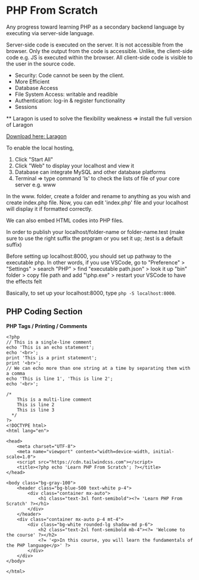 # PHP From Scratch
Any progress toward learning PHP as a secondary backend language by executing via server-side language.  

Server-side code is executed on the server. It is not accessible from the browser. Only the output from the code is accessible. Unlike, the client-side code e.g. JS is executed within the browser. All client-side code is visible to the user in the source code. 

- Security: Code cannot be seen by the client.
- More Efficient
- Database Access
- File System Access: writable and readible
- Authentication: log-in & register functionality
- Sessions

** Laragon is used to solve the flexibility weakness => install the full version of Laragon 

  [Download here: Laragon](https://laragon.org/)

To enable the local hosting, 
  1. Click "Start All"
  2. Click "Web" to display your localhost and view it
  3. Database can integrate MySQL and other database platforms
  4. Terminal => type command 'ls' to check the lists of file of your core server e.g. www

In the www. folder, create a folder and rename to anything as you wish and create index.php file. Now, you can edit 'index.php' file and your localhost will display it if formatted correctly. 

We can also embed HTML codes into PHP files.

In order to publish your localhost/folder-name or folder-name.test (make sure to use the right suffix the program or you set it up; .test is a default suffix) 

Before setting up localhost:8000, you should set up pathway to the executable php. In other words, if you use VSCode, go to "Preference" > "Settings" > search "PHP" > find "executable path.json" > look it up "bin" folder > copy file path and add "\\php.exe" > restart your VSCode to have the effects felt 

Basically, to set up your localhost:8000, type `php -S localhost:8000`.

PHP Coding Section
---

**PHP Tags / Printing / Comments**
```
<?php
// This is a single-line comment
echo 'This is an echo statement';
echo '<br>';
print 'This is a print statement';
print '<br>';
// We can echo more than one string at a time by separating them with a comma
echo 'This is line 1', 'This is line 2';
echo '<br>';

/*
    This is a multi-line comment
    This is line 2
    This is line 3
  */
?>
<!DOCTYPE html>
<html lang="en">

<head>
    <meta charset="UTF-8">
    <meta name="viewport" content="width=device-width, initial-scale=1.0">
    <script src="https://cdn.tailwindcss.com"></script>
    <title><?php echo 'Learn PHP From Scratch'; ?></title>
</head>

<body class="bg-gray-100">
    <header class="bg-blue-500 text-white p-4">
        <div class="container mx-auto">
            <h1 class="text-3xl font-semibold"><?= 'Learn PHP From Scratch' ?></h1>
        </div>
    </header>
    <div class="container mx-auto p-4 mt-4">
        <div class="bg-white rounded-lg shadow-md p-6">
            <h2 class="text-2xl font-semibold mb-4"><?= 'Welcome to the course' ?></h2>
            <?= '<p>In this course, you will learn the fundamentals of the PHP language</p>' ?>
        </div>
    </div>
</body>

</html>
```
